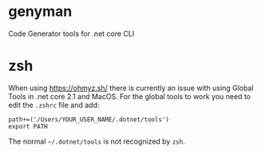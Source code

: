 # genyman
Code Generator tools for .net core CLI




# zsh

When using https://ohmyz.sh/ there is currently an issue with using Global Tools in .net core 2.1 and MacOS.
For the global tools to work you need to edit the `.zshrc` file and add:

```
path+=('/Users/YOUR_USER_NAME/.dotnet/tools')
export PATH
```

The normal `~/.dotnet/tools` is not recognized by `zsh`.
